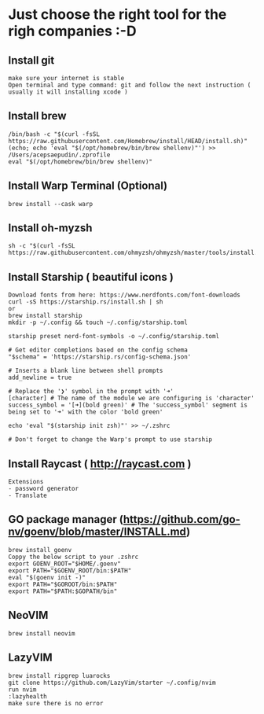 # Just choose the right tool for the righ companies :-D

## Install git
```
make sure your internet is stable
Open terminal and type command: git and follow the next instruction ( usually it will installing xcode )
```

## Install brew
```
/bin/bash -c "$(curl -fsSL https://raw.githubusercontent.com/Homebrew/install/HEAD/install.sh)"
(echo; echo 'eval "$(/opt/homebrew/bin/brew shellenv)"') >> /Users/acepsaepudin/.zprofile                                                                                                                                                     
eval "$(/opt/homebrew/bin/brew shellenv)"
```

## Install Warp Terminal (Optional)
```
brew install --cask warp
```

## Install oh-myzsh
```
sh -c "$(curl -fsSL https://raw.githubusercontent.com/ohmyzsh/ohmyzsh/master/tools/install.sh)"
```

## Install Starship ( beautiful icons )
```
Download fonts from here: https://www.nerdfonts.com/font-downloads
curl -sS https://starship.rs/install.sh | sh
or
brew install starship
mkdir -p ~/.config && touch ~/.config/starship.toml

starship preset nerd-font-symbols -o ~/.config/starship.toml

# Get editor completions based on the config schema
"$schema" = 'https://starship.rs/config-schema.json'

# Inserts a blank line between shell prompts
add_newline = true

# Replace the '❯' symbol in the prompt with '➜'
[character] # The name of the module we are configuring is 'character'
success_symbol = '[➜](bold green)' # The 'success_symbol' segment is being set to '➜' with the color 'bold green'

echo 'eval "$(starship init zsh)"' >> ~/.zshrc

# Don't forget to change the Warp's prompt to use starship

```

## Install Raycast ( http://raycast.com )
```
Extensions
- password generator
- Translate
```

## GO package manager (https://github.com/go-nv/goenv/blob/master/INSTALL.md)
```
brew install goenv
Coppy the below script to your .zshrc
export GOENV_ROOT="$HOME/.goenv"
export PATH="$GOENV_ROOT/bin:$PATH"
eval "$(goenv init -)"
export PATH="$GOROOT/bin:$PATH"
export PATH="$PATH:$GOPATH/bin"
```

## NeoVIM
```
brew install neovim
```

## LazyVIM
```
brew install ripgrep luarocks
git clone https://github.com/LazyVim/starter ~/.config/nvim
run nvim
:lazyhealth
make sure there is no error
```
